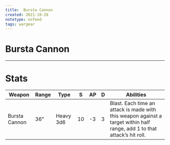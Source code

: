 ```yaml
---
title:  Bursta Cannon
created: 2021-10-26
notetype: nofeed
tags: wargear
---
```


# Bursta Cannon

---

# Stats

| Weapon        | Range | Type      | S   | AP  | D   | Abilities                                                                                                                |
| ------------- | ----- | --------- | --- | --- | --- | ------------------------------------------------------------------------------------------------------------------------ |
| Bursta Cannon | 36"   | Heavy 3d6 | 10  | -3  | 3   | Blast. Each time an attack is made with this weapon against a target within half range, add 1 to that attack’s hit roll. | 
